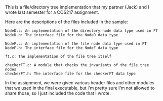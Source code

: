 This is a file/directory tree implementation that my partner (Jack) and
I wrote last semester for a COS217 assignment.

Here are the descriptions of the files included in the sample:

    NodeD.c: An implementation of the directory node data type used in FT
    NodeD.h: The interface file for the NodeD data type

    NodeF.c: An implementation of the file node data type used in FT
    NodeF.h: The interface file for the NodeF data type

    ft.c: The implementation of the file tree itself

    checkerFT.c: A module that checks the invariants of the file tree nodes
    checkerFT.h: The interface file for the checkerFT data type

In the assignment, we were given various header files and other modules
that we used in the final executable, but I'm pretty sure I'm not
allowed to share those, so I just included the code that I wrote.
